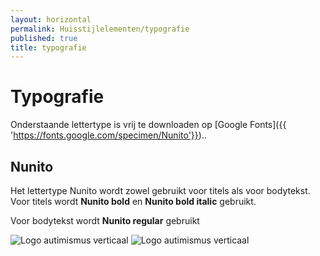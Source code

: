 ```yaml
---
layout: horizontal
permalink: Huisstijlelementen/typografie
published: true
title: typografie
---
```


# Typografie

Onderstaande lettertype is vrij te downloaden op [Google Fonts]({{ 'https://fonts.google.com/specimen/Nunito'}})..

## Nunito

Het lettertype Nunito wordt zowel gebruikt voor titels als voor bodytekst.
Voor titels wordt <b>Nunito bold</b> en <b>Nunito bold italic</b> gebruikt.

Voor bodytekst wordt <b>Nunito regular</b> gebruikt

<img src="../assets/images/typo1.png" alt="Logo autimismus verticaal">
<img src="../assets/images/typo2.png" alt="Logo autimismus verticaal">
